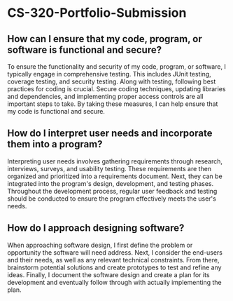 # CS-320-Portfolio-Submission

## How can I ensure that my code, program, or software is functional and secure?
To ensure the functionality and security of my code, program, or software, I typically engage in comprehensive testing. This includes JUnit testing, coverage testing, and security testing. Along with testing, following best practices for coding is crucial. Secure coding techniques, updating libraries and dependencies, and implementing proper access controls are all important steps to take. By taking these measures, I can help ensure that my code is functional and secure.

## How do I interpret user needs and incorporate them into a program?
Interpreting user needs involves gathering requirements through research, interviews, surveys, and usability testing. These requirements are then organized and prioritized into a requirements document. Next, they can be integrated into the program's design, development, and testing phases. Throughout the development process, regular user feedback and testing should be conducted to ensure the program effectively meets the user's needs.

## How do I approach designing software?
When approaching software design, I first define the problem or opportunity the software will need address. Next, I consider the end-users and their needs, as well as any relevant technical constraints. From there, brainstorm potential solutions and create prototypes to test and refine any ideas. Finally, I document the software design and create a plan for its development and eventually follow through with actually implementing the plan.
